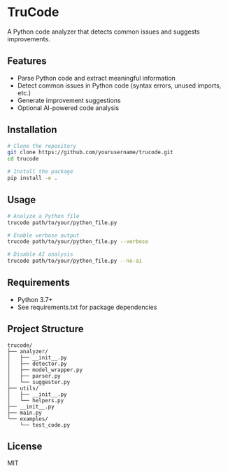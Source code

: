 # TruCode

A Python code analyzer that detects common issues and suggests improvements.

## Features

- Parse Python code and extract meaningful information
- Detect common issues in Python code (syntax errors, unused imports, etc.)
- Generate improvement suggestions
- Optional AI-powered code analysis

## Installation

```bash
# Clone the repository
git clone https://github.com/yourusername/trucode.git
cd trucode

# Install the package
pip install -e .
```

## Usage

```bash
# Analyze a Python file
trucode path/to/your/python_file.py

# Enable verbose output
trucode path/to/your/python_file.py --verbose

# Disable AI analysis
trucode path/to/your/python_file.py --no-ai
```

## Requirements

- Python 3.7+
- See requirements.txt for package dependencies

## Project Structure

```
trucode/
├── analyzer/
│   ├── __init__.py
│   ├── detector.py
│   ├── model_wrapper.py
│   ├── parser.py
│   └── suggester.py
├── utils/
│   ├── __init__.py
│   └── helpers.py
├── __init__.py
├── main.py
└── examples/
    └── test_code.py
```

## License

MIT